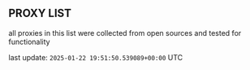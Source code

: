 ## PROXY LIST

all proxies in this list were collected from open sources and tested for functionality

last update: `2025-01-22 19:51:50.539089+00:00` UTC